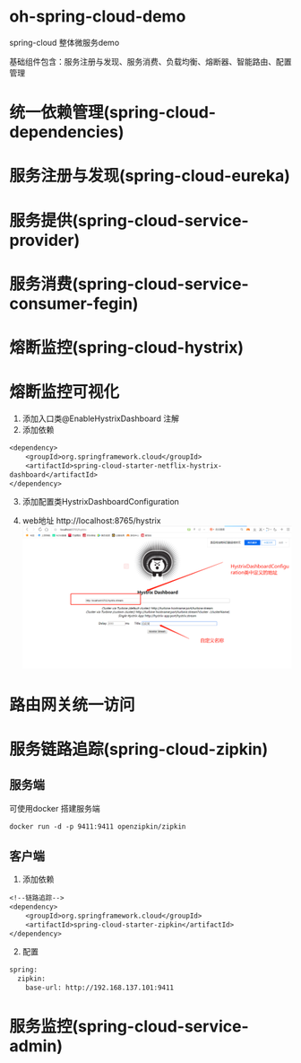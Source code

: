 # oh-spring-cloud-demo
spring-cloud 整体微服务demo

基础组件包含：服务注册与发现、服务消费、负载均衡、熔断器、智能路由、配置管理


# 统一依赖管理(spring-cloud-dependencies)
# 服务注册与发现(spring-cloud-eureka)
# 服务提供(spring-cloud-service-provider)
# 服务消费(spring-cloud-service-consumer-fegin)
# 熔断监控(spring-cloud-hystrix)
# 熔断监控可视化

1. 添加入口类@EnableHystrixDashboard 注解
2. 添加依赖
```$xslt
<dependency>
    <groupId>org.springframework.cloud</groupId>
    <artifactId>spring-cloud-starter-netflix-hystrix-dashboard</artifactId>
</dependency>
```
3. 添加配置类HystrixDashboardConfiguration

4. web地址 http://localhost:8765/hystrix
![image](docs/images/hystrix_dashboard.png)

# 路由网关统一访问


# 服务链路追踪(spring-cloud-zipkin)
## 服务端
可使用docker 搭建服务端
```$xslt
docker run -d -p 9411:9411 openzipkin/zipkin
```

## 客户端

1. 添加依赖

```$xslt
<!--链路追踪-->
<dependency>
    <groupId>org.springframework.cloud</groupId>
    <artifactId>spring-cloud-starter-zipkin</artifactId>
</dependency>
```
2. 配置
```$xslt
spring:
  zipkin:
    base-url: http://192.168.137.101:9411
```


# 服务监控(spring-cloud-service-admin)


